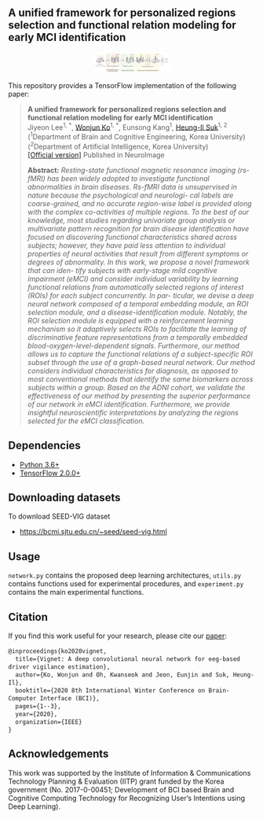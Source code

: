 ## A unified framework for personalized regions selection and functional relation modeling for early MCI identification
<p align="center"><img width="30%" src="files/framework.png" /></p>

This repository provides a TensorFlow implementation of the following paper:
> **A unified framework for personalized regions selection and functional relation modeling for early MCI identification**<br>
> Jiyeon Lee<sup>1, *</sup>, [Wonjun Ko](https://scholar.google.com/citations?user=Fvzg1_sAAAAJ&hl=ko&oi=ao)<sup>1, *</sup>, Eunsong Kang<sup>1</sup>, [Heung-Il Suk](https://scholar.google.co.kr/citations?user=dl_oZLwAAAAJ&hl=ko)<sup>1, 2</sup><br/>
> (<sup>1</sup>Department of Brain and Cognitive Engineering, Korea University) <br/>
> (<sup>2</sup>Department of Artificial Intelligence, Korea University) <br/>
> [[Official version]](https://ieeexplore.ieee.org/abstract/document/9061668)
> Published in NeuroImage
> 
> **Abstract:** *Resting-state functional magnetic resonance imaging (rs-fMRI) has been widely adopted to investigate functional abnormalities in brain diseases. Rs-fMRI data is unsupervised in nature because the psychological and neurologi- cal labels are coarse-grained, and no accurate region-wise label is provided along with the complex co-activities of multiple regions. To the best of our knowledge, most studies regarding univariate group analysis or multivariate pattern recognition for brain disease identification have focused on discovering functional characteristics shared across subjects; however, they have paid less attention to individual properties of neural activities that result from different symptoms or degrees of abnormality. In this work, we propose a novel framework that can iden- tify subjects with early-stage mild cognitive impairment (eMCI) and consider individual variability by learning functional relations from automatically selected regions of interest (ROIs) for each subject concurrently. In par- ticular, we devise a deep neural network composed of a temporal embedding module, an ROI selection module, and a disease-identification module. Notably, the ROI selection module is equipped with a reinforcement learning mechanism so it adaptively selects ROIs to facilitate the learning of discriminative feature representations from a temporally embedded blood-oxygen-level-dependent signals. Furthermore, our method allows us to capture the functional relations of a subject-specific ROI subset through the use of a graph-based neural network. Our method considers individual characteristics for diagnosis, as opposed to most conventional methods that identify the same biomarkers across subjects within a group. Based on the ADNI cohort, we validate the effectiveness of our method by presenting the superior performance of our network in eMCI identification. Furthermore, we provide insightful neuroscientific interpretations by analyzing the regions selected for the eMCI classification.*

## Dependencies
* [Python 3.6+](https://www.continuum.io/downloads)
* [TensorFlow 2.0.0+](https://www.tensorflow.org/)

## Downloading datasets
To download SEED-VIG dataset
* https://bcmi.sjtu.edu.cn/~seed/seed-vig.html

## Usage
`network.py` contains the proposed deep learning architectures, `utils.py` contains functions used for experimental procedures, and `experiment.py` contains the main experimental functions.

## Citation
If you find this work useful for your research, please cite our [paper](https://ieeexplore.ieee.org/abstract/document/9061668):
```
@inproceedings{ko2020vignet,
  title={Vignet: A deep convolutional neural network for eeg-based driver vigilance estimation},
  author={Ko, Wonjun and Oh, Kwanseok and Jeon, Eunjin and Suk, Heung-Il},
  booktitle={2020 8th International Winter Conference on Brain-Computer Interface (BCI)},
  pages={1--3},
  year={2020},
  organization={IEEE}
}
```

## Acknowledgements
This work was supported by the Institute of Information & Communications Technology Planning & Evaluation (IITP) grant funded by the Korea government (No. 2017-0-00451; Development of BCI based Brain and Cognitive Computing Technology for Recognizing User’s Intentions using Deep Learning).

